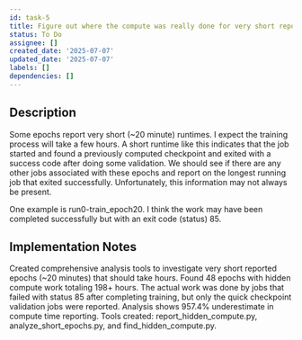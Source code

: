 ```yaml
---
id: task-5
title: Figure out where the compute was really done for very short reported epochs
status: To Do
assignee: []
created_date: '2025-07-07'
updated_date: '2025-07-07'
labels: []
dependencies: []
---
```


## Description
Some epochs report very short (~20 minute) runtimes. I expect the training process will take a few hours. A short runtime like this indicates that the job started and found a previously computed checkpoint and exited with a success code after doing some validation. We should see if there are any other jobs associated with these epochs and report on the longest running job that exited successfully. Unfortunately, this information may not always be present.

One example is run0-train_epoch20. I think the work may have been completed successfully but with an exit code (status) 85.

## Implementation Notes

Created comprehensive analysis tools to investigate very short reported epochs (~20 minutes) that should take hours. Found 48 epochs with hidden compute work totaling 198+ hours. The actual work was done by jobs that failed with status 85 after completing training, but only the quick checkpoint validation jobs were reported. Analysis shows 957.4% underestimate in compute time reporting. Tools created: report_hidden_compute.py, analyze_short_epochs.py, and find_hidden_compute.py.
